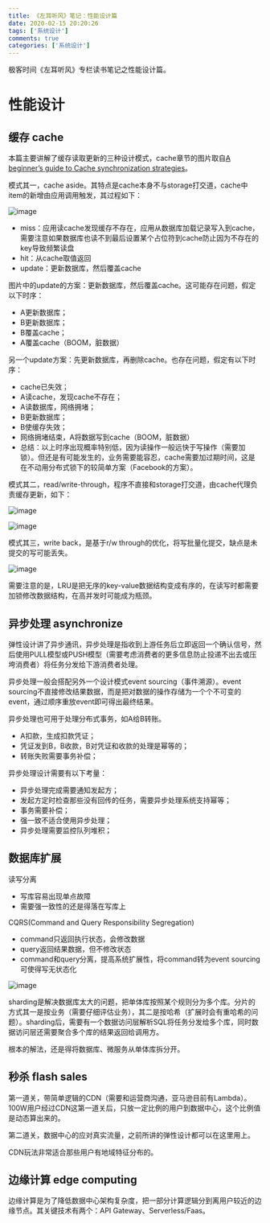 ```yaml
---
title: 《左耳听风》笔记：性能设计篇
date: 2020-02-15 20:20:26
tags: ['系统设计']
comments: true
categories: ['系统设计']
---
```


极客时间《左耳听风》专栏读书笔记之性能设计篇。

<!--more-->

# 性能设计
## 缓存 cache

本篇主要讲解了缓存读取更新的三种设计模式，cache章节的图片取自[A beginner’s guide to Cache synchronization strategies](https://vladmihalcea.com/a-beginners-guide-to-cache-synchronization-strategies/)。

模式其一，cache aside。其特点是cache本身不与storage打交道，cache中item的新增由应用调用触发，其过程如下：

![image](https://user-images.githubusercontent.com/4915189/74585594-07979300-5019-11ea-85ed-ebcee5b003af.png)

- miss：应用读cache发现缓存不存在，应用从数据库加载记录写入到cache，需要注意如果数据库也读不到最后设置某个占位符到cache防止因为不存在的key导致频繁读盘
- hit：从cache取值返回
- update：更新数据库，然后覆盖cache

图片中的update的方案：更新数据库，然后覆盖cache。这可能存在问题，假定以下时序：
- A更新数据库；
- B更新数据库；
- B覆盖cache；
- A覆盖cache（BOOM，脏数据）

另一个update方案：先更新数据库，再删除cache。也存在问题，假定有以下时序：
- cache已失效；
- A读cache，发现cache不存在；
- A读数据库，网络拥堵；
- B更新数据库；
- B使缓存失效；
- 网络拥堵结束，A将数据写到cache（BOOM，脏数据）
- 总结：以上时序出现概率特别低，因为读操作一般远快于写操作（需要加锁）。但还是有可能发生的，业务需要能容忍，cache需要加过期时间，这是在不动用分布式锁下的较简单方案（Facebook的方案）。

模式其二，read/write-through，程序不直接和storage打交道，由cache代理负责缓存更新，如下：

![image](https://user-images.githubusercontent.com/4915189/74585915-27c95100-501d-11ea-87ad-9c80fa8bca6b.png)

![image](https://user-images.githubusercontent.com/4915189/74587953-741f8b80-5033-11ea-86a2-1527ec0b6391.png)

模式其三，write back，是基于r/w through的优化，将写批量化提交，缺点是未提交的写可能丢失。

![image](https://user-images.githubusercontent.com/4915189/74587969-94e7e100-5033-11ea-8018-1ad3817d47c7.png)

需要注意的是，LRU是把无序的key-value数据结构变成有序的，在读写时都需要加锁修改数据结构，在高并发时可能成为瓶颈。

## 异步处理 asynchronize

弹性设计讲了异步通讯，异步处理是指收到上游任务后立即返回一个确认信号，然后使用PULL模型或PUSH模型（需要考虑消费者的更多信息防止投递不出去或压垮消费者）将任务分发给下游消费者处理。

异步处理一般会搭配另外一个设计模式event sourcing（事件溯源）。event sourcing不直接修改结果数据，而是把对数据的操作存储为一个个不可变的event，通过顺序重放event即可得出最终结果。

异步处理也可用于处理分布式事务，如A给B转账。
- A扣款，生成扣款凭证；
- 凭证发到B，B收款，B对凭证和收款的处理是幂等的；
- 转账失败需要事务补偿；

异步处理设计需要有以下考量：
- 异步处理完成需要通知发起方；
- 发起方定时检查那些没有回传的任务，需要异步处理系统支持幂等；
- 事务需要补偿；
- 强一致不适合使用异步处理；
- 异步处理需要监控队列堆积；

## 数据库扩展

读写分离
- 写库容易出现单点故障
- 需要强一致性的还是得落在写库上

CQRS(Command and Query Responsibility Segregation)
- command只返回执行状态，会修改数据
- query返回结果数据，但不修改状态
- command和query分离，提高系统扩展性，将command转为event sourcing可使得写无状态化

![image](https://user-images.githubusercontent.com/4915189/74600725-6f5ce500-50d0-11ea-87e4-3b75d7c7b8a9.png)

sharding是解决数据库太大的问题，把单体库按照某个规则分为多个库。分片的方式其一是按业务（需要仔细评估业务），其二是按哈希（扩展时会有重哈希的问题）。sharding后，需要有一个数据访问层解析SQL将任务分发给多个库，同时数据访问层还需要聚合多个库的结果返回给调用方。

根本的解法，还是得将数据库、微服务从单体库拆分开。

## 秒杀 flash sales

第一道关，带简单逻辑的CDN（需要和运营商沟通，亚马逊目前有Lambda）。100W用户经过CDN这第一道关后，只放一定比例的用户到数据中心，这个比例值是动态算出来的。

第二道关，数据中心的应对真实流量，之前所讲的弹性设计都可以在这里用上。

CDN玩法非常适合那些用户有地域特征分布的。

## 边缘计算 edge computing

边缘计算是为了降低数据中心架构复杂度，把一部分计算逻辑分到离用户较近的边缘节点。其关键技术有两个：API Gateway、Serverless/Faas。